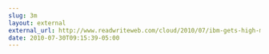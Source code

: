 ```yaml
---
slug: 3m
layout: external
external_url: http://www.readwriteweb.com/cloud/2010/07/ibm-gets-high-marks-for-a-clou.php?utm_source=ReadWriteCloud&utm_medium=rwchomepage&utm_campaign=ReadWriteCloud_posts&utm_content=Forget%20Technical%20Terms%20-%20Whoever%20Gets%20the%20Most%20Developers%20Wins...
date: 2010-07-30T09:15:39-05:00
---
```

